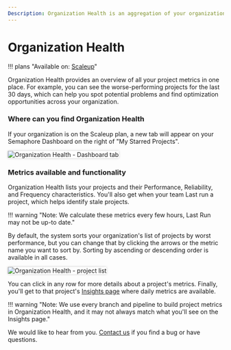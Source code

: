 ```yaml
---
Description: Organization Health is an aggregation of your organizations metrics in one place.
---
```


# Organization Health

!!! plans "Available on: <span class="plans-box">[Scaleup](/account-management/scaleup-plan/)</span>"

Organization Health provides an overview of all your project metrics in one place. For example,
you can see the worse-performing projects for the last 30 days, which can help you spot potential problems and
find optimization opportunities across your organization.

### Where can you find Organization Health

If your organization is on the Scaleup plan, a new tab will appear on your Semaphore Dashboard
on the right of "My Starred Projects".

<img style="box-shadow: 0 0 5px #ccc" src="/score/img/org-health/header.png" alt="Organization Health - Dashboard tab">


### Metrics available and functionality

Organization Health lists your projects and their Performance, Reliability, and Frequency characteristics.
You'll also get when your team Last run a project, which helps identify stale projects.

!!! warning "Note: We calculate these metrics every few hours, Last Run may not be up-to date."

By default, the system sorts your organization's list of projects by worst performance, but you can change that by
clicking the arrows or the metric name you want to sort by. Sorting by ascending or descending order is available in all cases.

<img style="box-shadow: 0 0 5px #ccc" src="/score/img/org-health/body.png" alt="Organization Health - project list">

You can click in any row for more details about a project's metrics. Finally, you'll get to that project's <a href="/score/project-insights/">Insights page</a>
where daily metrics are available.


!!! warning "Note: We use every branch and pipeline to build project metrics in Organization Health, and it may not always match what you'll see on the Insights page."

We would like to hear from you. <a href="mailto:rlopes@renderedtext.com?subject=Organization health issue">Contact us</a> if you find a bug or have questions.
